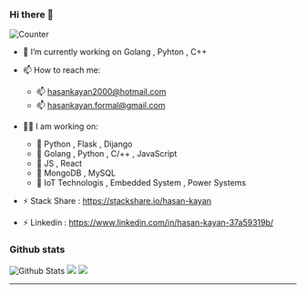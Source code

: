 ### Hi there 👋 

![Counter](https://komarev.com/ghpvc/?username=hasan-kayan&style=flat-square&label=Profile%20Views)

- 🔭 I’m currently working on Golang , Pyhton , C++
- 📫 How to reach me: 
  - 📫 hasankayan2000@hotmail.com
  - 📫 hasankayan.formal@gmail.com
 
  
- 👨‍💻 I am working on:
  - 📌 Python , Flask , Dijango 
  - 📌 Golang , Python , C/++ , JavaScript 
  - 📌 JS , React
  - 📌 MongoDB , MySQL 
  - 📌 IoT Technologis , Embedded System , Power Systems 
  
- ⚡ Stack Share : https://stackshare.io/hasan-kayan
- ⚡ Linkedin :  https://www.linkedin.com/in/hasan-kayan-37a59319b/

  

### Github stats


![Github Stats](https://github-readme-stats.vercel.app/api?username=hasan-kayan&show_icons=true&theme=default&hide_border=false&locale=en)
![](https://github-profile-summary-cards.vercel.app/api/cards/productive-time?username=hasan-kayan&theme=github&utcOffset=3)
![](https://github-profile-summary-cards.vercel.app/api/cards/profile-details?username=hasan-kayan&theme=github)


---
